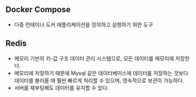 ## Docker Compose
- 다중 컨테이너 도커 애플리케이션을 정의하고 실행하기 위한 도구

## Redis
- 메모리 기반의 키-값 구조 데이터 관리 시스템으로, 모든 데이터를 메모리에 저장한다.
- 메모리에 저장하기 때문에 Mysql 같은 데이터베이스에 데이터를 저장하는 것보다 데이터를 불러올 때 훨씬 
빠르게 처리할 수 있으며, 영속적으로 보관이 가능하다.
- 서버를 재부팅해도 데이터를 유지할 수 있다.